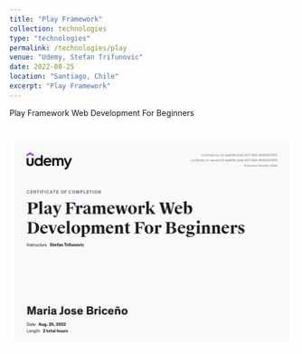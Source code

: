 ```yaml
---
title: "Play Framework"
collection: technologies
type: "technologies"
permalink: /technologies/play
venue: "Udemy, Stefan Trifunovic"
date: 2022-08-25
location: "Santiago, Chile"
excerpt: "Play Framework"
---
```

<div style="text-align: justify;">Play Framework Web Development For Beginners</div>
<br>

<!--more-->

<p align="center">
  <img src="/files/udemy-play.jpg" alt="Certificado Play">
</p>
